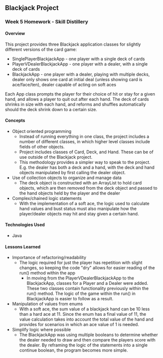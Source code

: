 ## Blackjack Project

### Week 5 Homework - Skill Distillery

#### Overview

This project provides three Blackjack application classes for slightly different versions of the card game:
- SinglePlayerBlackjackApp - one player with a single deck of cards
- PlayerVDealerBlackjackApp - one player with a dealer, with a single deck of cards
- BlackjackApp - one player with a dealer, playing with multiple decks, dealer only shows one card at initial deal (unless showing card is ace/face/ten), dealer capable of acting on soft aces

Each App class prompts the player for their choice of hit or stay for a given hand, and allows a player to quit out after each hand.  The deck of cards shrinks in size with each hand, and reforms and shuffles automatically should the deck shrink down to a certain size.


#### Concepts

- Object oriented programming
  - Instead of running everything in one class, the project includes a number of different classes, in which higher level classes include fields of other objects.
  - Project includes classes of Card, Deck, and Hand.   These can be of use outside of the Blackjack project.
  - This methodology provides a simpler way to speak to the project.  E.g. the dealer has both a deck and a hand, with the deck and hand objects manipulated by first calling the dealer object.
- Use of collection objects to organize and manage data
  - The deck object is constructed with an ArrayList to hold card objects, which are then removed from the deck object and passed to the hand objects held by the player and the dealer
- Complex/chained logic statements
  - With the implementation of a soft ace, the logic used to calculate hand values and bust status must also manipulate how the player/dealer objects may hit and stay given a certain hand.


#### Technologies Used

- Java


#### Lessons Learned

- Importance of refactoring/readability
  - The logic required for just the player has repetition with slight changes, so keeping the code "dry" allows for easier reading of the run() method within the app
    - In moving from the PlayerVDealerBlackjackApp to the BlackjackApp, classes for a Player and a Dealer were added.  These two classes contain functionality previously within the run() method.  The logic of the game within the run() in BlackjackApp is easier to follow as a result.
- Manipulation of values from enums
  - With a soft ace, the sum value of a blackjack hand can be 10 less than a hard ace at 11.  Since the enum has a final value of 11, the value calculation takes into account the total value of the hand and provides for scenarios in which an ace value of 1 is needed.
- Simplify logic where possible
  - The BlackjackApp was using multiple booleans to determine whether the dealer needed to draw and then compare the players score with the dealer.  By reframing the logic of the statements into a single continue boolean, the program becomes more simple.
